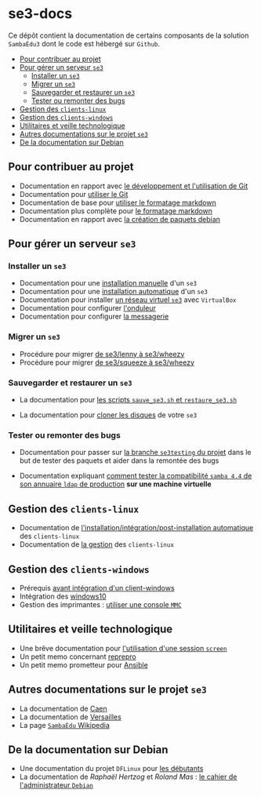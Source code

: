 # se3-docs

Ce dépôt contient la documentation de certains composants de
la solution `SambaÉdu3` dont le code est hébergé sur `Github`.

* [Pour contribuer au projet](#pour-contribuer-au-projet)
* [Pour gérer un serveur `se3`](#pour-gérer-un-serveur-se3)
    * [Installer un `se3`](#installer-un-se3)
    * [Migrer un `se3`](#migrer-un-se3)
    * [Sauvegarder et restaurer un `se3`](#sauvegarder-et-restaurer-un-se3)
    * [Tester ou remonter des bugs](#tester-ou-remonter-des-bugs)
* [Gestion des `clients-linux`](#gestion-des-clients-linux)
* [Gestion des `clients-windows`](#gestion-des-clients-windows)
* [Utilitaires et veille technologique](#utilitaires-et-veille-technologique)
* [Autres documentations sur le projet `se3`](#autres-documentations-sur-le-projet-se3)
* [De la documentation sur Debian](#de-la-documentation-sur-debian)


## Pour contribuer au projet

* Documentation en rapport avec [le développement et l'utilisation de Git](dev-clients-linux/README.md#documentation-pour-le-futur--contributeurdéveloppeur)
* Documentation pour [utiliser le Git](dev-clients-linux/memo-git.md#memo-git)
* Documentation de base pour [utiliser le formatage markdown](dev-clients-linux/memo-markdown.md#memo-sur-le-formatage-markdown-fichiers-md)
* Documentation plus complète pour [le formatage markdown](http://enacit1.epfl.ch/markdown-pandoc/)
* Documentation en rapport avec [la création de paquets debian](https://www.debian.org/doc/manuals/maint-guide/index.fr.html)


## Pour gérer un serveur `se3`

### Installer un `se3`

* Documentation pour une [installation manuelle](se3-installation/installationmanuelle.md#installation-manuelle-dun-se3) d'un `se3`
* Documentation pour une [installation automatique](se3-installation/incorporerpreseed.md#installation-automatique-dun-se3) d'un `se3`
* Documentation pour installer [un réseau virtuel `se3`](se3-virtualisation/installerReseauSE3Virtualbox.md#installer-un-réseau-se3-avec-virtualbox) avec `VirtualBox`
* Documentation pour configurer [l'onduleur](se3-administration/configurerlonduleur.md#configurer-londuleur)
* Documentation pour configurer [la messagerie](http://www.samba-edu.ac-versailles.fr/Configurer-l-envoi-de-courriels-derriere-Amon-avec-un-SMTP-authentifie)


### Migrer un `se3`

* Procédure pour migrer [de se3/lenny à se3/wheezy](se3-migration/LennyToWheezy.md#migration-de-se3lenny-vers-se3wheezy)
* Procédure pour migrer [de se3/squeeze à se3/wheezy](se3-migration/SqueezeToWheezy.md#migration-de-se3squeeze-vers-se3wheezy)


### Sauvegarder et restaurer un `se3`

* La documentation pour [les scripts `sauve_se3.sh` et `restaure_se3.sh`](se3-sauvegarde/sauverestaure.md#sauvegarder-et-restaurer-un-serveur-se3)

* La documentation pour [cloner les disques](se3-sauvegarde/clonerse3.md#cloner-un-se3) de votre `se3`


### Tester ou remonter des bugs

* Documentation pour passer sur [la branche `se3testing` du projet](dev-clients-linux/upgrade-via-se3testing.md#installer-et-tester-en-toute-sécurité-la-version-dun-paquet-issue-de-la-branche-se3testing) dans le but de tester des paquets et aider dans la remontée des bugs

* Documentation expliquant [comment tester la compatibilité `samba 4.4` de son annuaire `ldap` de production](dev-clients-linux/test-annu-smb44.md#tester-la-compatibilité-dun-annuaire-de-production-dans-une-machine-virtuelle) **sur une machine virtuelle**


## Gestion des `clients-linux`

* Documentation de [l'installation/intégration/post-installation automatique](pxe-clients-linux/README.md#installation-de-clients-linux-debian-et-ubuntu-via-se3--intégration-automatique) des `clients-linux`
* Documentation de [la gestion](se3-clients-linux/README.md#gestion-des-stations-de-travail-debian-ou-ubuntu-dans-un-domaine-sambaÉdu-avec-le-paquet-se3-clients-linux) des `clients-linux`


## Gestion des `clients-windows`

* Prérequis [avant intégration d'un client-windows](se3-clients-windows/clients-windows.md#prérequis-pour-lintégration-de-clients-windows)
* Intégration des [windows10](se3-clients-windows/windows10.md#int%C3%A9gration-des-clients-windows10)
* Gestion des imprimantes : [utiliser une console `MMC`](se3-clients-windows/imprimantes.md#gestion-des-imprimantes-pour-les-clients-windows)


## Utilitaires et veille technologique

* Une brêve documentation pour [l'utilisation d'une session `screen`](dev-clients-linux/screen.md#utilisation-dune-session-screen)
* Un petit memo concernant [reprepro](reprepro/memo.md#petit-memo-sur-reprepro)
* Un petit memo prometteur pour [Ansible](dev-clients-linux/labs/ansible/tuto-ansible.md#petit-tutoriel-sur-ansible)


## Autres documentations sur le projet `se3`

* La documentation de [Caen](http://wwdeb.crdp.ac-caen.fr/mediase3/index.php/Table_des_mati%C3%A8res)
* La documentation de [Versailles](http://www.samba-edu.ac-versailles.fr/)
* La page [`SambaÉdu` Wikipedia](https://fr.wikipedia.org/wiki/SambaEdu)


## De la documentation sur Debian

* Une documentation du projet `DFLinux` pour [les débutants](http://lescahiersdudebutant.fr/)
* La documentation de *Raphaël Hertzog* et *Roland Mas* : [le cahier de l'administrateur `Debian`](https://debian-handbook.info/browse/fr-FR/stable/)


